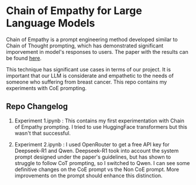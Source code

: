 # Chain of Empathy for Large Language Models

Chain of Empathy is a prompt engineering method developed similar to Chain of Thought prompting, which has demonstrated significant imporvement in model's responses to users. The paper with the results can be found [here](https://arxiv.org/abs/2311.04915).

This technique has significant use cases in terms of our project. It is important that our LLM is considerate and empathetic to the needs of someone who suffering from breast cancer. This repo contains my experiments with CoE prompting.

## Repo Changelog

1. Experiment 1.ipynb : This contains my first experimentation with Chain of Empathy prompting. I tried to use HuggingFace transformers but this wasn't that successful.

2. Experiment 2.ipynb : I used OpenRouter to get a free API key for Deepseek-R1 and Qwen. Deepseek-R1 took into account the system prompt designed under the paper's guidelines, but has shown to struggle to follow CoT prompting, so I switched to Qwen. I can see some definitive changes on the CoE prompt vs the Non CoE prompt. More improvements on the prompt should enhance this distinction.